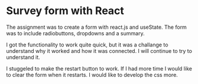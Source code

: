# Survey form with React

The assignment was to create a form with react.js and useState. The form was to include radiobuttons, dropdowns and a summary. 

I got the functionality to work quite quick, but it was a challange to understand why it worked and how it was connected. I will continue to try to understand it. 

I stuggeled to make the restart button to work. If I had more time I would like to clear the form when it restarts. I would like to develop the css more. 